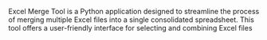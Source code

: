  Excel Merge Tool is a Python application designed to streamline the process of merging multiple Excel files into a single consolidated spreadsheet. This tool offers a user-friendly interface for selecting and combining Excel files
